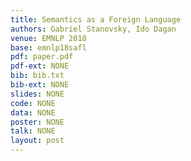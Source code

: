 ```yaml
---
title: Semantics as a Foreign Language
authors: Gabriel Stanovsky, Ido Dagan
venue: EMNLP 2018
base: emnlp18safl
pdf: paper.pdf
pdf-ext: NONE
bib: bib.txt
bib-ext: NONE
slides: NONE
code: NONE
data: NONE
poster: NONE
talk: NONE
layout: post
---
```

